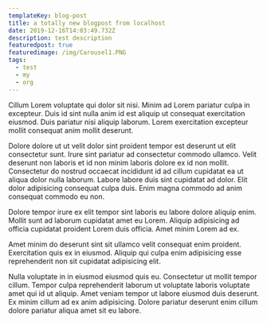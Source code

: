 ```yaml
---
templateKey: blog-post
title: a totally new blogpost from localhost
date: 2019-12-16T14:03:49.732Z
description: test description
featuredpost: true
featuredimage: /img/Carousel1.PNG
tags:
  - test
  - my
  - org
---
```

Cillum Lorem voluptate qui dolor sit nisi. Minim ad Lorem pariatur culpa in excepteur. Duis id sint nulla anim id est aliquip ut consequat exercitation eiusmod. Duis pariatur nisi aliquip laborum. Lorem exercitation excepteur mollit consequat anim mollit deserunt.



Dolore dolore ut ut velit dolor sint proident tempor est deserunt ut elit consectetur sunt. Irure sint pariatur ad consectetur commodo ullamco. Velit deserunt non laboris et id non minim laboris dolore ex id non mollit. Consectetur do nostrud occaecat incididunt id ad cillum cupidatat ea ut aliqua dolor nulla laborum. Labore labore duis sint cupidatat ad dolor. Elit dolor adipisicing consequat culpa duis. Enim magna commodo ad anim consequat commodo eu non.



Dolore tempor irure ex elit tempor sint laboris eu labore dolore aliquip enim. Mollit sunt ad laborum cupidatat amet eu Lorem. Aliquip adipisicing ad officia cupidatat proident Lorem duis officia. Amet minim Lorem ad ex.



Amet minim do deserunt sint sit ullamco velit consequat enim proident. Exercitation quis ex in eiusmod. Aliquip qui culpa enim adipisicing esse reprehenderit non sit cupidatat adipisicing elit.



Nulla voluptate in in eiusmod eiusmod quis eu. Consectetur ut mollit tempor cillum. Tempor culpa reprehenderit laborum ut voluptate laboris voluptate amet qui id ut aliquip. Amet veniam tempor ut labore eiusmod duis deserunt. Ex minim cillum ad ex anim adipisicing. Dolore pariatur deserunt enim cillum dolore pariatur aliqua amet sit eu labore.
